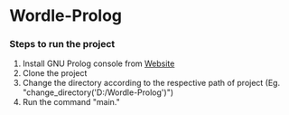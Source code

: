# Wordle-Prolog

### Steps to run the project

1. Install GNU Prolog console from [Website](http://www.gprolog.org/#download)
2. Clone the project
3. Change the directory according to the respective path of project (Eg. "change_directory('D:/Wordle-Prolog')")
4. Run the command "main."
